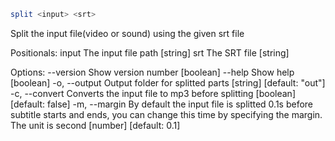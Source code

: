 ```bash
split <input> <srt>
```
Split the input file(video or sound) using the given srt file

Positionals:
  input  The input file path                                            [string]
  srt    The SRT file                                                   [string]

Options:
      --version  Show version number                                   [boolean]
      --help     Show help                                             [boolean]
  -o, --output   Output folder for splitted parts      [string] [default: "out"]
  -c, --convert  Converts the input file to mp3 before splitting
                                                      [boolean] [default: false]
  -m, --margin   By default the input file is splitted 0.1s before subtitle
                 starts and ends, you can change this time by specifying the
                 margin. The unit is second              [number] [default: 0.1]